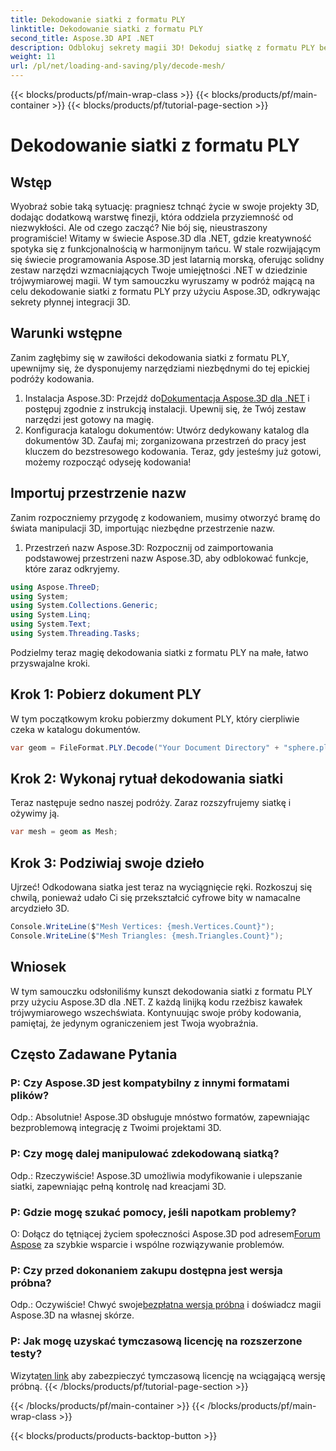 ```yaml
---
title: Dekodowanie siatki z formatu PLY
linktitle: Dekodowanie siatki z formatu PLY
second_title: Aspose.3D API .NET
description: Odblokuj sekrety magii 3D! Dekoduj siatkę z formatu PLY bez wysiłku dzięki Aspose.3D dla .NET. Przenieś swoje projekty na nowy wymiar.
weight: 11
url: /pl/net/loading-and-saving/ply/decode-mesh/
---
```


{{< blocks/products/pf/main-wrap-class >}}
{{< blocks/products/pf/main-container >}}
{{< blocks/products/pf/tutorial-page-section >}}

# Dekodowanie siatki z formatu PLY

## Wstęp
Wyobraź sobie taką sytuację: pragniesz tchnąć życie w swoje projekty 3D, dodając dodatkową warstwę finezji, która oddziela przyziemność od niezwykłości. Ale od czego zacząć? Nie bój się, nieustraszony programiście! Witamy w świecie Aspose.3D dla .NET, gdzie kreatywność spotyka się z funkcjonalnością w harmonijnym tańcu.
W stale rozwijającym się świecie programowania Aspose.3D jest latarnią morską, oferując solidny zestaw narzędzi wzmacniających Twoje umiejętności .NET w dziedzinie trójwymiarowej magii. W tym samouczku wyruszamy w podróż mającą na celu dekodowanie siatki z formatu PLY przy użyciu Aspose.3D, odkrywając sekrety płynnej integracji 3D.
## Warunki wstępne
Zanim zagłębimy się w zawiłości dekodowania siatki z formatu PLY, upewnijmy się, że dysponujemy narzędziami niezbędnymi do tej epickiej podróży kodowania.
1.  Instalacja Aspose.3D: Przejdź do[Dokumentacja Aspose.3D dla .NET](https://reference.aspose.com/3d/net/) i postępuj zgodnie z instrukcją instalacji. Upewnij się, że Twój zestaw narzędzi jest gotowy na magię.
2. Konfiguracja katalogu dokumentów: Utwórz dedykowany katalog dla dokumentów 3D. Zaufaj mi; zorganizowana przestrzeń do pracy jest kluczem do bezstresowego kodowania.
Teraz, gdy jesteśmy już gotowi, możemy rozpocząć odyseję kodowania!
## Importuj przestrzenie nazw
Zanim rozpoczniemy przygodę z kodowaniem, musimy otworzyć bramę do świata manipulacji 3D, importując niezbędne przestrzenie nazw.
1. Przestrzeń nazw Aspose.3D: Rozpocznij od zaimportowania podstawowej przestrzeni nazw Aspose.3D, aby odblokować funkcje, które zaraz odkryjemy.
```csharp
using Aspose.ThreeD;
using System;
using System.Collections.Generic;
using System.Linq;
using System.Text;
using System.Threading.Tasks;
```
Podzielmy teraz magię dekodowania siatki z formatu PLY na małe, łatwo przyswajalne kroki.
## Krok 1: Pobierz dokument PLY
W tym początkowym kroku pobierzmy dokument PLY, który cierpliwie czeka w katalogu dokumentów.
```csharp
var geom = FileFormat.PLY.Decode("Your Document Directory" + "sphere.ply");
```
## Krok 2: Wykonaj rytuał dekodowania siatki
Teraz następuje sedno naszej podróży. Zaraz rozszyfrujemy siatkę i ożywimy ją.
```csharp
var mesh = geom as Mesh;
```
## Krok 3: Podziwiaj swoje dzieło
Ujrzeć! Odkodowana siatka jest teraz na wyciągnięcie ręki. Rozkoszuj się chwilą, ponieważ udało Ci się przekształcić cyfrowe bity w namacalne arcydzieło 3D.
```csharp
Console.WriteLine($"Mesh Vertices: {mesh.Vertices.Count}");
Console.WriteLine($"Mesh Triangles: {mesh.Triangles.Count}");
```
## Wniosek
W tym samouczku odsłoniliśmy kunszt dekodowania siatki z formatu PLY przy użyciu Aspose.3D dla .NET. Z każdą linijką kodu rzeźbisz kawałek trójwymiarowego wszechświata. Kontynuując swoje próby kodowania, pamiętaj, że jedynym ograniczeniem jest Twoja wyobraźnia.

## Często Zadawane Pytania
### P: Czy Aspose.3D jest kompatybilny z innymi formatami plików?
Odp.: Absolutnie! Aspose.3D obsługuje mnóstwo formatów, zapewniając bezproblemową integrację z Twoimi projektami 3D.
### P: Czy mogę dalej manipulować zdekodowaną siatką?
Odp.: Rzeczywiście! Aspose.3D umożliwia modyfikowanie i ulepszanie siatki, zapewniając pełną kontrolę nad kreacjami 3D.
### P: Gdzie mogę szukać pomocy, jeśli napotkam problemy?
 O: Dołącz do tętniącej życiem społeczności Aspose.3D pod adresem[Forum Aspose](https://forum.aspose.com/c/3d/18) za szybkie wsparcie i wspólne rozwiązywanie problemów.
### P: Czy przed dokonaniem zakupu dostępna jest wersja próbna?
Odp.: Oczywiście! Chwyć swoje[bezpłatna wersja próbna](https://releases.aspose.com/) i doświadcz magii Aspose.3D na własnej skórze.
### P: Jak mogę uzyskać tymczasową licencję na rozszerzone testy?
 Wizyta[ten link](https://purchase.aspose.com/temporary-license/) aby zabezpieczyć tymczasową licencję na wciągającą wersję próbną.
{{< /blocks/products/pf/tutorial-page-section >}}

{{< /blocks/products/pf/main-container >}}
{{< /blocks/products/pf/main-wrap-class >}}

{{< blocks/products/products-backtop-button >}}
